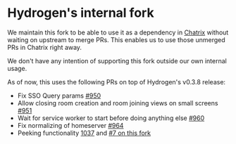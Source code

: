 # Hydrogen's internal fork

We maintain this fork to be able to use it as a dependency in [Chatrix](https://github.com/Automattic/Chatrix) without waiting on upstream to merge PRs. This enables us to use those unmerged PRs in Chatrix right away.

We don't have any intention of supporting this fork outside our own internal usage.

As of now, this uses the following PRs on top of Hydrogen's v0.3.8 release:

- Fix SSO Query params [#950](https://github.com/vector-im/hydrogen-web/pull/950)
- Allow closing room creation and room joining views on small screens [#951](https://github.com/vector-im/hydrogen-web/pull/951)
- Wait for service worker to start before doing anything else [#960](https://github.com/vector-im/hydrogen-web/pull/960)
- Fix normalizing of homeserver [#964](https://github.com/vector-im/hydrogen-web/pull/964)
- Peeking functionality [1037](https://github.com/vector-im/hydrogen-web/pull/1037) and [#7 on this fork](https://github.com/Automattic/hydrogen-web/pull/7)

